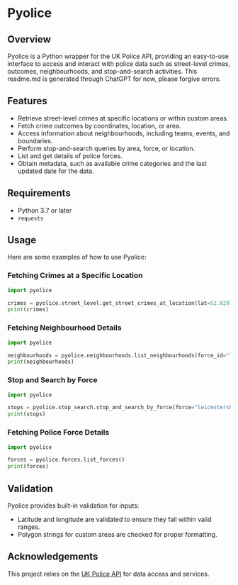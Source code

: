 # Pyolice

## Overview
Pyolice is a Python wrapper for the UK Police API, providing an easy-to-use interface to access and interact with police data such as street-level crimes, outcomes, neighbourhoods, and stop-and-search activities. This readme.md is generated through ChatGPT for now, please forgive errors.

## Features
- Retrieve street-level crimes at specific locations or within custom areas.
- Fetch crime outcomes by coordinates, location, or area.
- Access information about neighbourhoods, including teams, events, and boundaries.
- Perform stop-and-search queries by area, force, or location.
- List and get details of police forces.
- Obtain metadata, such as available crime categories and the last updated date for the data.

## Requirements
- Python 3.7 or later
- `requests`

## Usage

Here are some examples of how to use Pyolice:

### Fetching Crimes at a Specific Location
```python
import pyolice

crimes = pyolice.street_level.get_street_crimes_at_location(lat=52.629729, lng=-1.131592)
print(crimes)
```

### Fetching Neighbourhood Details
```python
import pyolice

neighbourhoods = pyolice.neighbourhoods.list_neighbourhoods(force_id="leicestershire")
print(neighbourhoods)
```

### Stop and Search by Force
```python
import pyolice

stops = pyolice.stop_search.stop_and_search_by_force(force="leicestershire", date="2023-12")
print(stops)
```

### Fetching Police Force Details
```python
import pyolice

forces = pyolice.forces.list_forces()
print(forces)
```

## Validation
Pyolice provides built-in validation for inputs:
- Latitude and longitude are validated to ensure they fall within valid ranges.
- Polygon strings for custom areas are checked for proper formatting.

## Acknowledgements
This project relies on the [UK Police API](https://data.police.uk/docs/) for data access and services.